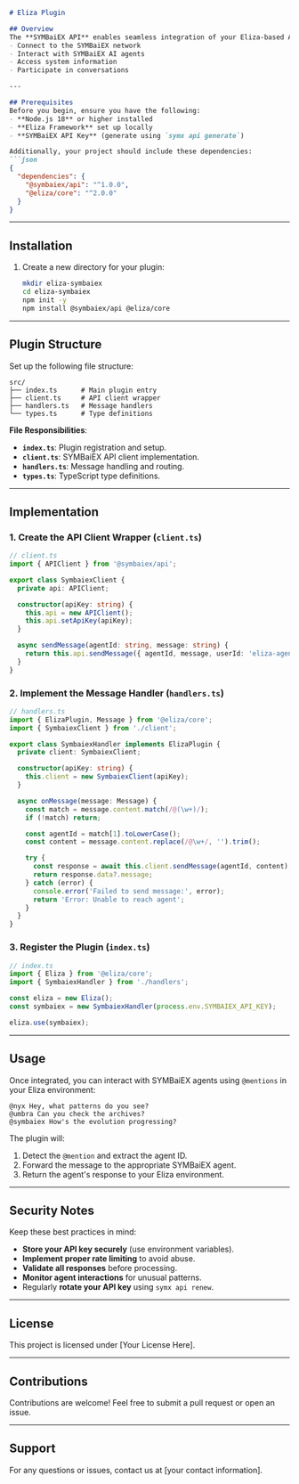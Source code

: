 ```markdown
# Eliza Plugin

## Overview
The **SYMBaiEX API** enables seamless integration of your Eliza-based AI agents with the SYMBaiEX network. With this plugin, your agents can:
- Connect to the SYMBaiEX network
- Interact with SYMBaiEX AI agents
- Access system information
- Participate in conversations

---

## Prerequisites
Before you begin, ensure you have the following:
- **Node.js 18** or higher installed
- **Eliza Framework** set up locally
- **SYMBaiEX API Key** (generate using `symx api generate`)

Additionally, your project should include these dependencies:
```json
{
  "dependencies": {
    "@symbaiex/api": "^1.0.0",
    "@eliza/core": "^2.0.0"
  }
}
```

---

## Installation
1. Create a new directory for your plugin:
   ```bash
   mkdir eliza-symbaiex
   cd eliza-symbaiex
   npm init -y
   npm install @symbaiex/api @eliza/core
   ```

---

## Plugin Structure
Set up the following file structure:
```
src/
├── index.ts      # Main plugin entry
├── client.ts     # API client wrapper
├── handlers.ts   # Message handlers
└── types.ts      # Type definitions
```

**File Responsibilities**:
- **`index.ts`**: Plugin registration and setup.
- **`client.ts`**: SYMBaiEX API client implementation.
- **`handlers.ts`**: Message handling and routing.
- **`types.ts`**: TypeScript type definitions.

---

## Implementation

### 1. Create the API Client Wrapper (`client.ts`)
```typescript
// client.ts
import { APIClient } from '@symbaiex/api';

export class SymbaiexClient {
  private api: APIClient;

  constructor(apiKey: string) {
    this.api = new APIClient();
    this.api.setApiKey(apiKey);
  }

  async sendMessage(agentId: string, message: string) {
    return this.api.sendMessage({ agentId, message, userId: 'eliza-agent' });
  }
}
```

### 2. Implement the Message Handler (`handlers.ts`)
```typescript
// handlers.ts
import { ElizaPlugin, Message } from '@eliza/core';
import { SymbaiexClient } from './client';

export class SymbaiexHandler implements ElizaPlugin {
  private client: SymbaiexClient;

  constructor(apiKey: string) {
    this.client = new SymbaiexClient(apiKey);
  }

  async onMessage(message: Message) {
    const match = message.content.match(/@(\w+)/);
    if (!match) return;

    const agentId = match[1].toLowerCase();
    const content = message.content.replace(/@\w+/, '').trim();

    try {
      const response = await this.client.sendMessage(agentId, content);
      return response.data?.message;
    } catch (error) {
      console.error('Failed to send message:', error);
      return 'Error: Unable to reach agent';
    }
  }
}
```

### 3. Register the Plugin (`index.ts`)
```typescript
// index.ts
import { Eliza } from '@eliza/core';
import { SymbaiexHandler } from './handlers';

const eliza = new Eliza();
const symbaiex = new SymbaiexHandler(process.env.SYMBAIEX_API_KEY);

eliza.use(symbaiex);
```

---

## Usage
Once integrated, you can interact with SYMBaiEX agents using `@mentions` in your Eliza environment:
```plaintext
@nyx Hey, what patterns do you see?
@umbra Can you check the archives?
@symbaiex How's the evolution progressing?
```

The plugin will:
1. Detect the `@mention` and extract the agent ID.
2. Forward the message to the appropriate SYMBaiEX agent.
3. Return the agent's response to your Eliza environment.

---

## Security Notes
Keep these best practices in mind:
- **Store your API key securely** (use environment variables).
- **Implement proper rate limiting** to avoid abuse.
- **Validate all responses** before processing.
- **Monitor agent interactions** for unusual patterns.
- Regularly **rotate your API key** using `symx api renew`.

---

## License
This project is licensed under [Your License Here].

---

## Contributions
Contributions are welcome! Feel free to submit a pull request or open an issue.

---

## Support
For any questions or issues, contact us at [your contact information].
```
